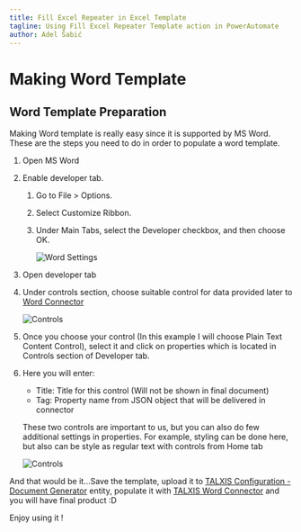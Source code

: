 ```yaml
---
title: Fill Excel Repeater in Excel Template
tagline: Using Fill Excel Repeater Template action in PowerAutomate
author: Adel Šabić
---
```


# **Making Word Template**

## Word Template Preparation

Making Word template is really easy since it is supported by MS Word. These are the steps you need to do in order to populate a word template.

1. Open MS Word 
2. Enable developer tab.
    1. Go to File > Options.
    2. Select Customize Ribbon.
    3. Under Main Tabs, select the Developer checkbox, and then choose OK.

        ![Word Settings](.vuepress/public/.attachments/developer-guide/utilities/templates/word/ControlProperties.png)

3. Open developer tab
4. Under controls section, choose suitable control for data provided later to [Word Connector](en/developer-guide/integration/components/connector/wordconnector.md)
            
    ![Controls](.vuepress/public/.attachments/developer-guide/utilities/templates/word/Controls.png)

5. Once you choose your control (In this example I will choose Plain Text Content Control), select it and click on properties which is located in Controls section of Developer tab.
6. Here you will enter:
    - Title: Title for this control (Will not be shown in final document)
    - Tag: Property name from JSON object that will be delivered in connector

    These two controls are important to us, but you can also do few additional settings in properties. For example, styling can be done here, but also can be style as regular text with controls from Home tab

    ![Controls](.vuepress/public/.attachments/developer-guide/utilities/templates/word/ControlProperties.png)

And that would be it...Save the template, upload it to [TALXIS Configuration - Document Generator](en/developer-guide/applications/utilities/templates/document-template.md) entity, populate it with [TALXIS Word Connector](en/developer-guide/integration/components/connector/wordconnector.md) and you will have final product :D

Enjoy using it !
